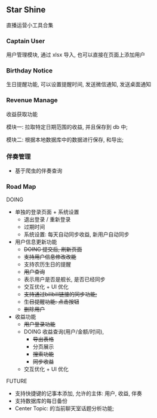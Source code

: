 ## Star Shine

直播运营小工具合集

### Captain User

用户管理模块, 通过 xlsx 导入, 也可以直接在页面上添加用户

### Birthday Notice

生日提醒功能, 可以设置提醒时间, 发送微信通知, 发送桌面通知

### Revenue Manage

收益获取功能

模块一: 拉取特定日期范围的收益, 并且保存到 db 中;

模块二: 根据本地数据库中的数据进行保存, 和导出;

### 伴奏管理

- 基于爬虫的伴奏查询

### Road Map

DOING
- 单独的登录页面 + 系统设置
  - 退出登录 / 重新登录
  - 过期时间
  - 系统设置: 每天自动同步收益, 新用户自动同步
- 用户信息更新功能
    - ~~DOING 提交后, 刷新页面~~
    - ~~支持用户信息修改改能~~
    - 支持农历生日的提醒
    - ~~用户查询~~
    - 表示用户是否是舰长, 是否已经同步
    - 交互优化 + UI 优化
    - ~~支持通过bilibili链接的同步功能;~~
    - ~~生日提醒功能: 点击按钮~~ 
    - ~~删除用户~~
- 收益功能
    - ~~用户登录功能~~
    - DOING 收益查询(用户/金额/时间),
      - ~~导出表格~~ 
      - 分页展示
      - ~~搜索功能~~
      - ~~同步收益~~
    - 交互优化 + UI 优化

FUTURE

- 支持快捷键的记事本添加, 允许的主体: 用户, 收益, 伴奏
- 支持数据库的每日备份
- Center Topic: 的当前聊天室话题分析功能; 




